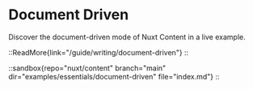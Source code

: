 # Document Driven

Discover the document-driven mode of Nuxt Content in a live example.

::ReadMore{link="/guide/writing/document-driven"}
::

::sandbox{repo="nuxt/content" branch="main" dir="examples/essentials/document-driven" file="index.md"}
::
